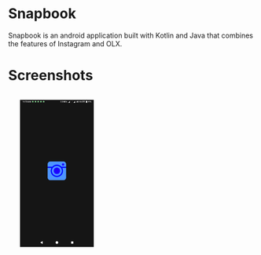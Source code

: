 # Snapbook
Snapbook is an android application built with Kotlin and Java that combines the features of Instagram and OLX.

# Screenshots

<ul style="float:left">
    <img src="./Screenshots/Screenshot_2018-04-27-11-33-16-080_com.hrrock.snapbook.png" width="150"/>
</ul>
